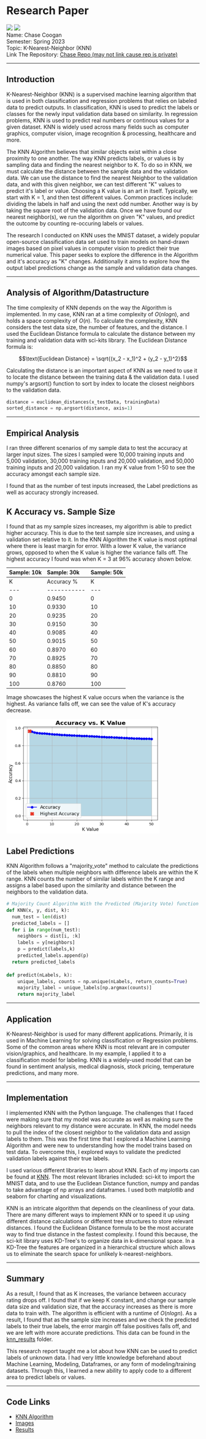 # Research Paper
![](https://img.shields.io/badge/CS5008-K--Nearest--Neighbor-blue) ![](https://img.shields.io/badge/Codestyle-Python-brightgreen)\
Name: Chase Coogan\
Semester: Spring 2023\
Topic: K-Nearest-Neighbor (KNN)\
Link The Repository: [Chase Repo (may not link cause rep is private)](https://github.com/cwcoogan/CS5008-Research-Project)
____

## Introduction

K-Nearest-Neighbor (KNN) is a supervised machine learning algorithm that is used in both classification and regression problems that relies on labeled data to predict outputs. In classification, KNN is used to predict the labels or classes for the newly input validation data based on similarity. In regression problems, KNN is used to predict real numbers or continous values for a given dataset. KNN is widely used across many fields such as computer graphics, computer vision, image recognition & processing, healthcare and more. 

The KNN Algorithm believes that similar objects exist within a close proximity to one another. The way KNN predicts labels, or values is by sampling data and finding the nearest neighbor to K. To do so in KNN, we must calculate the distance between the sample data and the validation data. We can use the distance to find the nearest Neighbor to the validation data, and with this given neighbor, we can test different "K" values to predict it's label or value. Choosing a K value is an art in itself. Typically, we start with K = 1, and then test different values. Common practices include: dividing the labels in half and using the next odd number. Another way is by taking the square root of the validation data. Once we have found our nearest neighbor(s), we run the algorithm on given "K" values, and predict the outcome by counting re-occuring labels or values. 

The research I conducted on KNN uses the MNIST dataset, a widely popular open-source classification data set used to train models on hand-drawn images based on pixel values in computer vision to predict their true numerical value. This paper seeks to explore the difference in the Algorithm and it's accuracy as "K" changes. Additionally it aims to explore how the output label predictions change as the sample and validation data changes.
___


## Analysis of Algorithm/Datastructure

The time complexity of KNN depends on the way the Algorithm is implemented. In my case, KNN ran at a time complexity of $O(n log n)$, and holds a space complexity of $O(n)$. To calculate the complexity, KNN considers the test data size, the number of features, and the distance. I used the Euclidean Distance formula to calculate the distance between my training and validation data with sci-kits library. The Euclidean Distance formula is:

$$\text{Euclidean Distance} = \sqrt{(x_2 - x_1)^2 + (y_2 - y_1)^2}$$ 

Calculating the distance is an important aspect of KNN as we need to use it to locate the distance between the training data & the validation data. I used numpy's argsort() function to sort by index to locate the closest neighbors to the validation data.

``` Python
distance = euclidean_distances(x_testData, trainingData)
sorted_distance = np.argsort(distance, axis=1) 

```
___


## Empirical Analysis

I ran three different scenarios of my sample data to test the accuracy at larger input sizes. The sizes I sampled were 10,000 training inputs and 5,000 validation, 30,000 training inputs and 20,000 validation, and 50,000 training inputs and 20,000 validation. I ran my K value from 1-50 to see the accuracy amongst each sample size.

I found that as the number of test inputs increased, the Label predictions as well as accuracy strongly increased. 

## K Accuracy vs. Sample Size

I found that as my sample sizes increases, my algorithm is able to predict higher accuracy. This is due to the test sample size increases, and using a validation set relative to it. In the KNN Algorithm the K value is most optimal where there is least margin for error. With a lower K value, the variance grows, opposed to when the K value is higher the variance falls off. The highest accuracy I found was when K = 3 at 96% accuracy shown below.


| Sample: 10k | Sample: 30k | Sample: 50k |
|:--- |:--- |:--- |
| K   | Accuracy % | K   | Accuracy % | K   | Accuracy % |
|--- |-----------|--- |-----------|--- |-----------|
| 0   | 0.9450     | 0   | 0.9567     | 0   | 0.9647     |
| 10  | 0.9330     | 10  | 0.9492     | 10  | 0.9573     |
| 20  | 0.9235     | 20  | 0.9447     | 20  | 0.9506     |
| 30  | 0.9150     | 30  | 0.9397     | 30  | 0.9458     |
| 40  | 0.9085     | 40  | 0.9347     | 40  | 0.9428     |
| 50  | 0.9015     | 50  | 0.9333     | 50  | 0.9400     |
| 60  | 0.8970     | 60  | 0.9298     | 60  | 0.9381     |
| 70  | 0.8925     | 70  | 0.9258     | 70  | 0.9356     |
| 80  | 0.8850     | 80  | 0.9222     | 80  | 0.9324     |
| 90  | 0.8810     | 90  | 0.9193     | 90  | 0.9302     |
| 100 | 0.8760     | 100 | 0.9165     | 100 | 0.9278     |

<!-- ![kValue](KAccuracy.png) -->

Image showcases the highest K value occurs when the variance is the highest. As variance falls off, we can see the value of K's accuracy decrease.

<img src="KAccuracy.png" alt="kValue" width="400" height="300">

## Label Predictions

KNN Algorithm follows a "majority_vote" method to calculate the predictions of the labels when multiple neighbors with difference labels are within the K range. KNN counts the number of similar labels within the K range and assigns a label based upon the similarity and distance between the neighbors to the validation data.

```Python
# Majority Count Algorithm With the Predicted (Majority Vote) function
def KNN(x, y, dist, k):
  num_test = len(dist)
  predicted_labels = []
  for i in range(num_test):
    neighbors = dist[i, :k] 
    labels = y[neighbors]
    p = predict(labels,k)
    predicted_labels.append(p)
  return predicted_labels

def predict(nLabels, k):
    unique_labels, counts = np.unique(nLabels, return_counts=True)
    majority_label = unique_labels[np.argmax(counts)]  
    return majority_label
```

____


## Application

K-Nearest-Neighbor is used for many different applications. Primarily, it is used in Machine Learning for solving classification or Regression problems. Some of the common areas where KNN is most relevant are in computer vision/graphics, and healthcare. In my example, I applied it to a classification model for labeling. KNN is a widely-used model that can be found in sentiment analysis, medical diagnosis, stock pricing, temperature predictions, and many more. 

___


## Implementation

I implemented KNN with the Python language. The challenges that I faced were making sure that my model was accurate as well as making sure the neighbors relevant to my distance were accurate. In KNN, the model needs to pull the index of the closest neighbor to the validation data and assign labels to them. This was the first time that I explored a Machine Learning Algorithm and were new to understanding how the model trains based on test data. To overcome this, I explored ways to validate the predicted validation labels against their true labels.

I used various different libraries to learn about KNN. Each of my imports can be found at [KNN](MNIST.ipynb). The most relevant libraries included: sci-kit to import the MNIST data, and to use the Euclidean Distance function, numpy and pandas to take advantage of np arrays and dataframes. I used both matplotlib and seaborn for charting and visualizations.

KNN is an intricate algorithm that depends on the cleanliness of your data. There are many different ways to implement KNN or to speed it up using different distance calculations or different tree structures to store relevant distances. I found the Euclidean Distance formula to be the most accurate way to find true distance in the fastest complexity. I found this because, the sci-kit library uses KD-Tree's to organize data in k-dimensional space. In a KD-Tree the features are organized in a hierarchical structure which allows us to eliminate the search space for unlikely k-nearest-neighbors.

___


## Summary

As a result, I found that as K increases, the variance between accuracy rating drops off. I found that if we keep K constant, and change our sample data size and validation size, that the accuracy increases as there is more data to train with. The algorithm is efficient with a runtime of $O(n log n)$. As a result, I found that as the sample size increases and we check the predicted labels to their true labels, the error margin off false positives falls off, and we are left with more accurate predictions. This data can be found in the [knn_results](knn_results) folder.

This research report taught me a lot about how KNN can be used to predict labels of unknown data. I had very little knowledge beforehand about Machine Learning, Modeling, Dataframes, or any form of modeling/training datasets. Through this, I learned a new ability to apply code to a different area to predict labels or values.

___

## Code Links

* [KNN Algorithm](/MNIST.ipynb)
* [Images](/images)
* [Results](/knn_results)